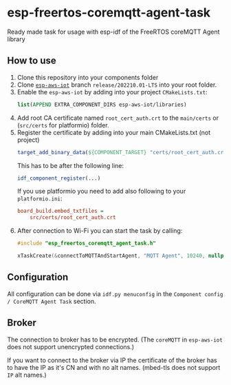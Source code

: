 # esp-freertos-coremqtt-agent-task

Ready made task for usage with esp-idf of the FreeRTOS coreMQTT Agent library

## How to use

1. Clone this repository into your components folder
2. Clone [`esp-aws-iot`](https://github.com/espressif/esp-aws-iot) branch `release/202210.01-LTS` into your root folder.
3. Enable the `esp-aws-iot` by adding into your project `CMakeLists.txt`:
    ```cmake
    list(APPEND EXTRA_COMPONENT_DIRS esp-aws-iot/libraries)
    ```
4. Add root CA certificate named `root_cert_auth.crt` to the `main/certs` or (`src/certs` for platformio) folder.
5. Register the certificate by adding into your main CMakeLists.txt (not project)
    ```cmake
    target_add_binary_data(${COMPONENT_TARGET} "certs/root_cert_auth.crt" TEXT)
    ```
   This has to be after the following line:
    ```cmake
    idf_component_register(...)
    ```
   If you use platformio you need to add also following to your `platformio.ini`:
    ```ini
    board_build.embed_txtfiles =
        src/certs/root_cert_auth.crt
    ```
6. After connection to Wi-Fi you can start the task by calling:
    ```c
    #include "esp_freertos_coremqtt_agent_task.h"   

    xTaskCreate(&connectToMQTTAndStartAgent, "MQTT Agent", 10240, nullptr, 5, nullptr);
    ```

## Configuration

All configuration can be done via `idf.py menuconfig` in the `Component config / CoreMQTT Agent Task` section.

## Broker

The connection to broker has to be encrypted. (The `coreMQTT` in `esp-aws-iot` does not support unencrypted
connections.)

If you want to connect to the broker via IP the certificate of the broker has to have the IP as it's CN and with no alt
names. (mbed-tls does not support `IP` alt names.)